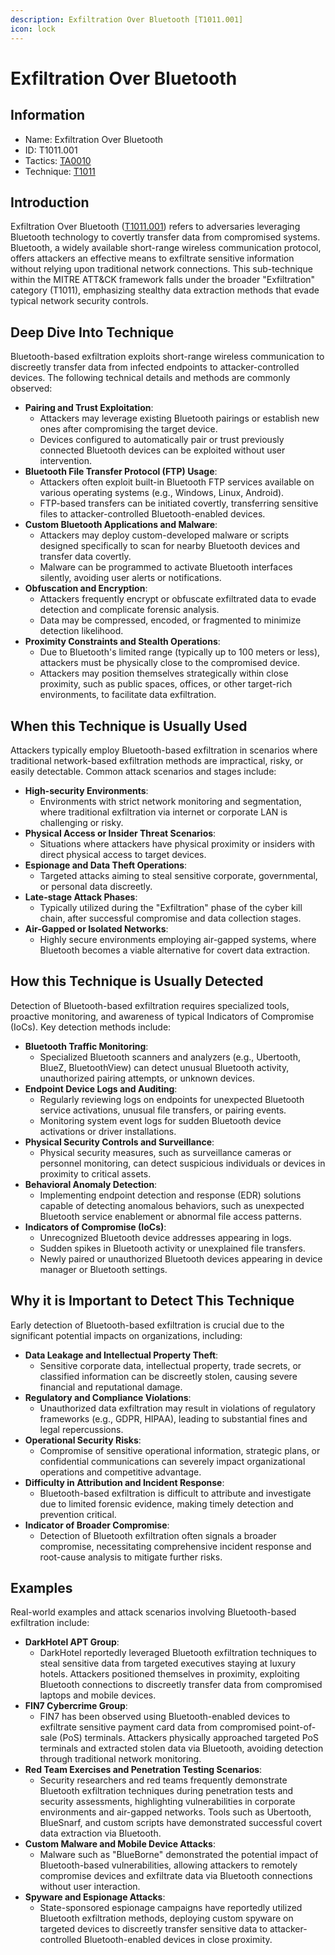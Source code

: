 ```yaml
---
description: Exfiltration Over Bluetooth [T1011.001]
icon: lock
---
```


# Exfiltration Over Bluetooth

## Information

* Name: Exfiltration Over Bluetooth
* ID: T1011.001
* Tactics: [TA0010](../)
* Technique: [T1011](./)

## Introduction

Exfiltration Over Bluetooth ([T1011.001](https://attack.mitre.org/techniques/T1011/001/)) refers to adversaries leveraging Bluetooth technology to covertly transfer data from compromised systems. Bluetooth, a widely available short-range wireless communication protocol, offers attackers an effective means to exfiltrate sensitive information without relying upon traditional network connections. This sub-technique within the MITRE ATT\&CK framework falls under the broader "Exfiltration" category (T1011), emphasizing stealthy data extraction methods that evade typical network security controls.

## Deep Dive Into Technique

Bluetooth-based exfiltration exploits short-range wireless communication to discreetly transfer data from infected endpoints to attacker-controlled devices. The following technical details and methods are commonly observed:

* **Pairing and Trust Exploitation**:
  * Attackers may leverage existing Bluetooth pairings or establish new ones after compromising the target device.
  * Devices configured to automatically pair or trust previously connected Bluetooth devices can be exploited without user intervention.
* **Bluetooth File Transfer Protocol (FTP) Usage**:
  * Attackers often exploit built-in Bluetooth FTP services available on various operating systems (e.g., Windows, Linux, Android).
  * FTP-based transfers can be initiated covertly, transferring sensitive files to attacker-controlled Bluetooth-enabled devices.
* **Custom Bluetooth Applications and Malware**:
  * Attackers may deploy custom-developed malware or scripts designed specifically to scan for nearby Bluetooth devices and transfer data covertly.
  * Malware can be programmed to activate Bluetooth interfaces silently, avoiding user alerts or notifications.
* **Obfuscation and Encryption**:
  * Attackers frequently encrypt or obfuscate exfiltrated data to evade detection and complicate forensic analysis.
  * Data may be compressed, encoded, or fragmented to minimize detection likelihood.
* **Proximity Constraints and Stealth Operations**:
  * Due to Bluetooth's limited range (typically up to 100 meters or less), attackers must be physically close to the compromised device.
  * Attackers may position themselves strategically within close proximity, such as public spaces, offices, or other target-rich environments, to facilitate data exfiltration.

## When this Technique is Usually Used

Attackers typically employ Bluetooth-based exfiltration in scenarios where traditional network-based exfiltration methods are impractical, risky, or easily detectable. Common attack scenarios and stages include:

* **High-security Environments**:
  * Environments with strict network monitoring and segmentation, where traditional exfiltration via internet or corporate LAN is challenging or risky.
* **Physical Access or Insider Threat Scenarios**:
  * Situations where attackers have physical proximity or insiders with direct physical access to target devices.
* **Espionage and Data Theft Operations**:
  * Targeted attacks aiming to steal sensitive corporate, governmental, or personal data discreetly.
* **Late-stage Attack Phases**:
  * Typically utilized during the "Exfiltration" phase of the cyber kill chain, after successful compromise and data collection stages.
* **Air-Gapped or Isolated Networks**:
  * Highly secure environments employing air-gapped systems, where Bluetooth becomes a viable alternative for covert data extraction.

## How this Technique is Usually Detected

Detection of Bluetooth-based exfiltration requires specialized tools, proactive monitoring, and awareness of typical Indicators of Compromise (IoCs). Key detection methods include:

* **Bluetooth Traffic Monitoring**:
  * Specialized Bluetooth scanners and analyzers (e.g., Ubertooth, BlueZ, BluetoothView) can detect unusual Bluetooth activity, unauthorized pairing attempts, or unknown devices.
* **Endpoint Device Logs and Auditing**:
  * Regularly reviewing logs on endpoints for unexpected Bluetooth service activations, unusual file transfers, or pairing events.
  * Monitoring system event logs for sudden Bluetooth device activations or driver installations.
* **Physical Security Controls and Surveillance**:
  * Physical security measures, such as surveillance cameras or personnel monitoring, can detect suspicious individuals or devices in proximity to critical assets.
* **Behavioral Anomaly Detection**:
  * Implementing endpoint detection and response (EDR) solutions capable of detecting anomalous behaviors, such as unexpected Bluetooth service enablement or abnormal file access patterns.
* **Indicators of Compromise (IoCs)**:
  * Unrecognized Bluetooth device addresses appearing in logs.
  * Sudden spikes in Bluetooth activity or unexplained file transfers.
  * Newly paired or unauthorized Bluetooth devices appearing in device manager or Bluetooth settings.

## Why it is Important to Detect This Technique

Early detection of Bluetooth-based exfiltration is crucial due to the significant potential impacts on organizations, including:

* **Data Leakage and Intellectual Property Theft**:
  * Sensitive corporate data, intellectual property, trade secrets, or classified information can be discreetly stolen, causing severe financial and reputational damage.
* **Regulatory and Compliance Violations**:
  * Unauthorized data exfiltration may result in violations of regulatory frameworks (e.g., GDPR, HIPAA), leading to substantial fines and legal repercussions.
* **Operational Security Risks**:
  * Compromise of sensitive operational information, strategic plans, or confidential communications can severely impact organizational operations and competitive advantage.
* **Difficulty in Attribution and Incident Response**:
  * Bluetooth-based exfiltration is difficult to attribute and investigate due to limited forensic evidence, making timely detection and prevention critical.
* **Indicator of Broader Compromise**:
  * Detection of Bluetooth exfiltration often signals a broader compromise, necessitating comprehensive incident response and root-cause analysis to mitigate further risks.

## Examples

Real-world examples and attack scenarios involving Bluetooth-based exfiltration include:

* **DarkHotel APT Group**:
  * DarkHotel reportedly leveraged Bluetooth exfiltration techniques to steal sensitive data from targeted executives staying at luxury hotels. Attackers positioned themselves in proximity, exploiting Bluetooth connections to discreetly transfer data from compromised laptops and mobile devices.
* **FIN7 Cybercrime Group**:
  * FIN7 has been observed using Bluetooth-enabled devices to exfiltrate sensitive payment card data from compromised point-of-sale (PoS) terminals. Attackers physically approached targeted PoS terminals and extracted stolen data via Bluetooth, avoiding detection through traditional network monitoring.
* **Red Team Exercises and Penetration Testing Scenarios**:
  * Security researchers and red teams frequently demonstrate Bluetooth exfiltration techniques during penetration tests and security assessments, highlighting vulnerabilities in corporate environments and air-gapped networks. Tools such as Ubertooth, BlueSnarf, and custom scripts have demonstrated successful covert data extraction via Bluetooth.
* **Custom Malware and Mobile Device Attacks**:
  * Malware such as "BlueBorne" demonstrated the potential impact of Bluetooth-based vulnerabilities, allowing attackers to remotely compromise devices and exfiltrate data via Bluetooth connections without user interaction.
* **Spyware and Espionage Attacks**:
  * State-sponsored espionage campaigns have reportedly utilized Bluetooth exfiltration methods, deploying custom spyware on targeted devices to discreetly transfer sensitive data to attacker-controlled Bluetooth-enabled devices in close proximity.
